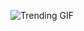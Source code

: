 
<!-- GIF_SECTION -->
![Trending GIF](https://media1.giphy.com/media/v1.Y2lkPThiYjIxNzcyMHpuYmJ0cDdqaml6bWwwNDYyMzhrMnl6cWhyYXcwcWt3cWRhOTVlNiZlcD12MV9naWZzX3NlYXJjaCZjdD1n/3oEjHGr1Fhz0kyv8Ig/giphy.gif)
<!-- END_GIF_SECTION -->
